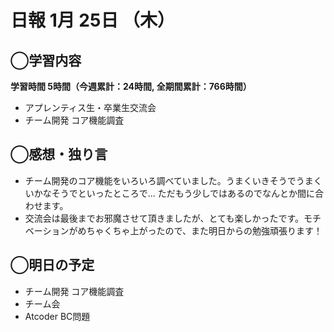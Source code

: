 # 日報  1月 25日 （木）

## ◯学習内容

**学習時間  5時間（今週累計：24時間, 全期間累計：766時間）**

- アプレンティス生・卒業生交流会
- チーム開発 コア機能調査

## ◯感想・独り言

- チーム開発のコア機能をいろいろ調べていました。うまくいきそうでうまくいかなそうでといったところで... ただもう少しではあるのでなんとか間に合わせます。
- 交流会は最後までお邪魔させて頂きましたが、とても楽しかったです。モチベーションがめちゃくちゃ上がったので、また明日からの勉強頑張ります！

## ◯明日の予定

- チーム開発 コア機能調査
- チーム会
- Atcoder BC問題
